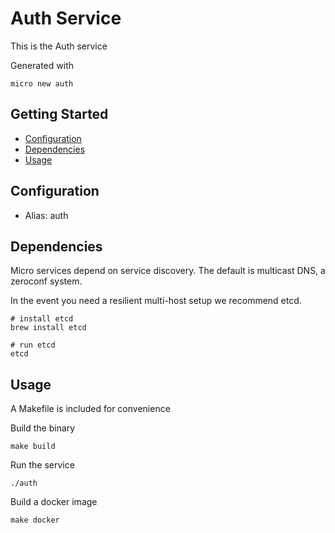 # Auth Service

This is the Auth service

Generated with

```
micro new auth
```

## Getting Started

- [Configuration](#configuration)
- [Dependencies](#dependencies)
- [Usage](#usage)

## Configuration

- Alias: auth

## Dependencies

Micro services depend on service discovery. The default is multicast DNS, a zeroconf system.

In the event you need a resilient multi-host setup we recommend etcd.

```
# install etcd
brew install etcd

# run etcd
etcd
```

## Usage

A Makefile is included for convenience

Build the binary

```
make build
```

Run the service
```
./auth
```

Build a docker image
```
make docker
```